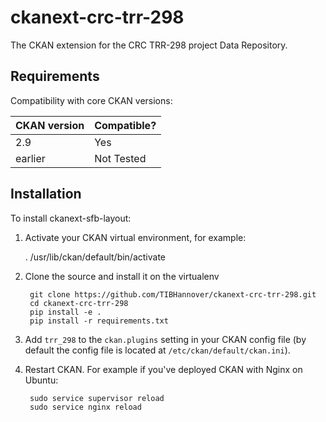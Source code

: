 # ckanext-crc-trr-298

The CKAN extension for the CRC TRR-298 project Data Repository. 

## Requirements

Compatibility with core CKAN versions:

| CKAN version    | Compatible?   |
| --------------- | ------------- |
|  2.9 | Yes    |
| earlier | Not Tested |           |


## Installation

To install ckanext-sfb-layout:

1. Activate your CKAN virtual environment, for example:

     . /usr/lib/ckan/default/bin/activate

2. Clone the source and install it on the virtualenv

        git clone https://github.com/TIBHannover/ckanext-crc-trr-298.git
        cd ckanext-crc-trr-298
        pip install -e .
        pip install -r requirements.txt

3. Add `trr_298` to the `ckan.plugins` setting in your CKAN config file (by default the config file is located at `/etc/ckan/default/ckan.ini`).

4. Restart CKAN. For example if you've deployed CKAN with Nginx on Ubuntu:

        sudo service supervisor reload
        sudo service nginx reload





